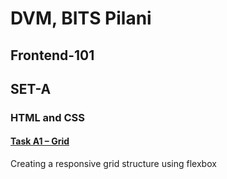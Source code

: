 # DVM, BITS Pilani
## Frontend-101
## SET-A 
### HTML and CSS

#### [Task A1 – Grid](https://chirag-wadhwa.github.io/frontend-101/A/A1.html)
Creating a responsive grid structure using
flexbox
